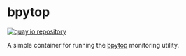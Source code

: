 # bpytop

[![quay.io repository](https://img.shields.io/badge/updated-2023--02--19-green)](https://quay.io/repository/miabbott/bpytop)

A simple container for running the [bpytop](https://github.com/aristocratos/bpytop) monitoring utility.